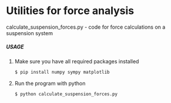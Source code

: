 # Utilities for force analysis
calculate_suspension_forces.py -  code for force calculations on a suspension system

##### USAGE
1. Make sure you have all required packages installed
    ``` bash
    $ pip install numpy sympy matplotlib
    ```

2. Run the program with python
   ``` bash
   $ python calculate_suspension_forces.py
   ```
